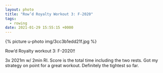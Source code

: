 ```yaml
---
layout: photo
title: "Row’d Royalty Workout 3: F-2020"
tags:
  - rowing
date: 2021-01-29 15:55:15 +0000
---
```

{% picture u-photo img/3cc3b1edd21f.jpg %}
  
Row’d Royalty workout 3: F-2020!!

3x 2021m w/ 2min RI. Score is the total time including the two rests. Got my strategy on point for a great workout. Definitely the tightest so far.
